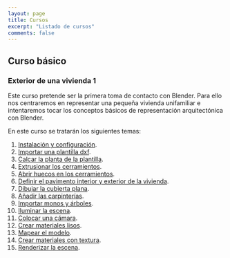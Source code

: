 ```yaml
---
layout: page
title: Cursos
excerpt: "Listado de cursos"
comments: false
---
```


## Curso básico

### Exterior de una vivienda 1

Este curso pretende ser la primera toma de contacto con Blender. Para ello nos centraremos en representar una pequeña vivienda unifamiliar e intentaremos tocar los conceptos básicos de representación arquitectónica con Blender.

En este curso se tratarán los siguientes temas:

1. [Instalación y configuración](/AconB/projects/cursobasico/1x01).
2. [Importar una plantilla dxf]().
3. [Calcar la planta de la plantilla]().
4. [Extrusionar los cerramientos]().
5. [Abrir huecos en los cerramientos]().
6. [Definir el pavimento interior y exterior de la vivienda]().
7. [Dibujar la cubierta plana]().
8. [Añadir las carpinterías]().
9. [Importar monos y árboles]().
10. [Iluminar la escena]().
11. [Colocar una cámara]().
12. [Crear materiales lisos]().
13. [Mapear el modelo]().
14. [Crear materiales con textura]().
15. [Renderizar la escena]().
